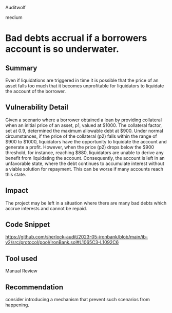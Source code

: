 Auditwolf

medium

# Bad debts accrual if a borrowers account is so underwater.

## Summary

Even if liquidations are triggered in time it is possible that the price of an asset  falls too much that it becomes unprofitable for liquidators to liquidate the account of the borrower.

## Vulnerability Detail

 Given a scenario where  a borrower obtained a loan by providing collateral when an initial price of an asset, p1, valued at $1000. The collateral factor, set at 0.9, determined the maximum allowable debt at $900. Under normal circumstances, if the price of the collateral (p2) falls within the range of $900 to $1000, liquidators have the opportunity to liquidate the account and generate a profit. However, when the price (p2) drops below the $900 threshold, for instance, reaching $880, liquidators are unable to derive any benefit from liquidating the account. Consequently, the account is left in an unfavorable state, where the debt continues to accumulate interest without a viable solution for repayment. This can be worse if many accounts reach this state.

## Impact
The project may be left in a situation where there are many bad debts which accrue interests and cannot be repaid.

## Code Snippet
https://github.com/sherlock-audit/2023-05-ironbank/blob/main/ib-v2/src/protocol/pool/IronBank.sol#L1065C3-L1092C6

## Tool used

Manual Review

## Recommendation
consider introducing a mechanism that prevent such scenarios from happening.


